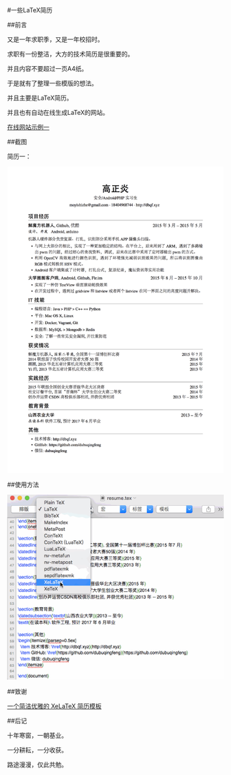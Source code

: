 #一些LaTeX简历

##前言

又是一年求职季，又是一年校招时。

求职有一份整洁，大方的技术简历是很重要的。

并且内容不要超过一页A4纸。

于是就有了整理一些模版的想法。

并且主要是LaTeX简历。

并且也有自动在线生成LaTeX的网站。

[在线网站示例一](https://www.sharelatex.com/project/57635591e3290b0b4d4ec9ce)

<!--将要添加一些动画。-->

##截图

简历一：

![](captures/resume1.png)

##使用方法

![](captures/resume1.gif)

##致谢

[一个简洁优雅的 XeLaTeX 简历模板](https://github.com/billryan/resume/tree/zh_CN)

##后记

十年寒窗，一朝基业。

一分耕耘，一分收获。

路途漫漫，仅此共勉。